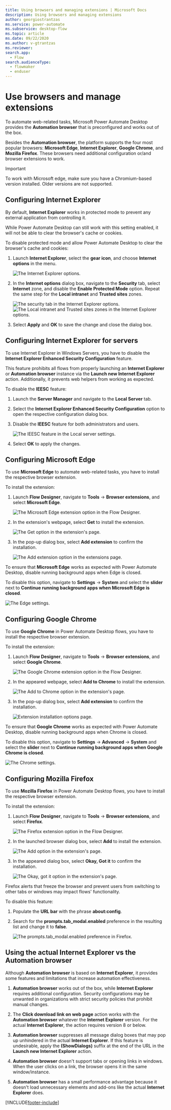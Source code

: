 ```yaml
---
title: Using browsers and managing extensions | Microsoft Docs
description: Using browsers and managing extensions
author: georgiostrantzas
ms.service: power-automate
ms.subservice: desktop-flow
ms.topic: article
ms.date: 09/22/2020
ms.author: v-gtrantzas
ms.reviewer:
search.app: 
  - Flow
search.audienceType: 
  - flowmaker
  - enduser
---
```


# Use browsers and manage extensions



To automate web-related tasks, Microsoft Power Automate Desktop provides the **Automation browser** that is preconfigured and works out of the box. 

Besides the **Automation browser**, the platform supports the four most popular browsers: **Microsoft Edge**, **Internet Explorer**, **Google Chrome**, and **Mozilla Firefox**. These browsers need additional configuration or/and browser extensions to work.

> [!IMPORTANT]
> To work with Microsoft edge, make sure you have a Chromium-based version installed. Older versions are not supported. 

## Configuring Internet Explorer

By default, **Internet Explorer** works in protected mode to prevent any external application from controlling it.

While Power Automate Desktop can still work with this setting enabled, it will not be able to clear the browser's cache or cookies.

To disable protected mode and allow Power Automate Desktop to clear the browser's cache and cookies:

1. Launch **Internet Explorer**, select the **gear icon**, and choose **Internet options** in the menu.

    ![The Internet Explorer options.](media/using-browsers/internet-explorer-options.png)

1. In the **Internet options** dialog box, navigate to the **Security** tab, select **Internet** zone, and disable the **Enable Protected Mode** option. Repeat the same step for the **Local intranet** and **Trusted sites** zones.

    ![The security tab in the Internet Explorer options.](media/using-browsers/internet-explorer-internet-protected-mode.png) ![The Local intranet and Trusted sites zones in the Internet Explorer options.](media/using-browsers/internet-explorer-local-intranet-protected-mode.png)

1. Select **Apply** and **OK** to save the change and close the dialog box.

## Configuring Internet Explorer for servers

To use Internet Explorer in Windows Servers, you have to disable the **Internet Explorer Enhanced Security Configuration** feature.

This feature prohibits all flows from properly launching an **Internet Explorer** or **Automation browser** instance via the **Launch new Internet Explorer** action. Additionally, it prevents web helpers from working as expected. 

To disable the **IEESC** feature:

1. Launch the **Server Manager** and navigate to the **Local Server** tab.

1. Select the **Internet Explorer Enhanced Security Configuration** option to open the respective configuration dialog box.

1. Disable the **IEESC** feature for both administrators and users.

    ![The IEESC feature in the Local server settings.](media/using-browsers/internet-explorer-servers.png)

1. Select **OK** to apply the changes.

## Configuring Microsoft Edge

To use **Microsoft Edge** to automate web-related tasks, you have to install the respective browser extension.

To install the extension:

1. Launch **Flow Designer**, navigate to **Tools** -> **Browser extensions**, and select **Microsoft Edge**.

    ![The Microsoft Edge extension option in the Flow Designer.](media/using-browsers/edge-extension-option.png)

1. In the extension's webpage, select **Get** to install the extension. 

   ![The Get option in the extension's page.](media/using-browsers/edge-get-extension.png)

1. In the pop-up dialog box, select **Add extension** to confirm the installation. 

   ![The Add extension option in the extensions page.](media/using-browsers/edge-add-extension.png)

To ensure that **Microsoft Edge** works as expected with Power Automate Desktop, disable running background apps when Edge is closed. 

To disable this option, navigate to **Settings** -> **System** and select the **slider** next to **Continue running background apps when Microsoft Edge is closed**.

![The Edge settings.](media/using-browsers/edge-options.png)

## Configuring Google Chrome

To use **Google Chrome** in Power Automate Desktop flows, you have to install the respective browser extension.

To install the extension:

1. Launch **Flow Designer**, navigate to **Tools** -> **Browser extensions**, and select **Google Chrome**.

    ![The Google Chrome extension option in the Flow Designer.](media/using-browsers/chrome-extension-option.png)

1. In the appeared webpage, select **Add to Chrome** to install the extension. 

   ![The Add to Chrome option in the extension's page.](media/using-browsers/chrome-add-extension.png)

1. In the pop-up dialog box, select **Add extension** to confirm the installation. 

   ![Extension installation options page.](media/using-browsers/chrome-add-extension-confirmation.png)

To ensure that **Google Chrome** works as expected with Power Automate Desktop, disable running background apps when Chrome is closed. 

To disable this option, navigate to **Settings** -> **Advanced** -> **System** and select the **slider** next to **Continue running background apps when Google Chrome is closed**.

![The Chrome settings.](media/using-browsers/chrome-options.png)

## Configuring Mozilla Firefox

To use **Mozilla Firefox** in Power Automate Desktop flows, you have to install the respective browser extension.

To install the extension:

1. Launch **Flow Designer**, navigate to **Tools** -> **Browser extensions**, and select **Firefox**.

    ![The Firefox extension option in the Flow Designer.](media/using-browsers/firefox-extension-option.png)

1. In the launched browser dialog box, select **Add** to install the extension. 

   ![The Add option in the extension's page.](media/using-browsers/firefox-add-extension.png)

1. In the appeared dialog box, select **Okay, Got it** to confirm the installation.

   ![The Okay, got it option in the extension's page.](media/using-browsers/firefox-add-extension-confirmation.png)

Firefox alerts that freeze the browser and prevent users from switching to other tabs or windows may impact flows' functionality. 

To disable this feature:

1. Populate the **URL bar** with the phrase **about:config**.

1. Search for the **prompts.tab_modal.enabled** preference in the resulting list and change it to **false**.

    ![The prompts.tab_modal.enabled preference in Firefox.](media/using-browsers/firefox-options.png)

## Using the actual Internet Explorer vs the Automation browser

Although **Automation browser** is based on **Internet Explorer**, it provides some features and limitations that increase automation effectiveness.

1. **Automation browser** works out of the box, while **Internet Explorer** requires additional configuration. Security configurations may be unwanted in organizations with strict security policies that prohibit manual changes. 

1. The **Click download link on web page** action works with the **Automation browser** whatever the **Internet Explorer** version. For the actual **Internet Explorer**, the action requires version 8 or below.

1. **Automation browser** suppresses all message dialog boxes that may pop up unhindered in the actual **Internet Explorer**. If this feature is undesirable, apply the **(ShowDialogs)** suffix at the end of the URL in the **Launch new Internet Explorer** action.

1. **Automation browser** doesn't support tabs or opening links in windows. When the user clicks on a link, the browser opens it in the same window/instance.

1. **Automation browser** has a small performance advantage because it doesn't load unnecessary elements and add-ons like the actual **Internet Explorer** does.





[!INCLUDE[footer-include](../includes/footer-banner.md)]